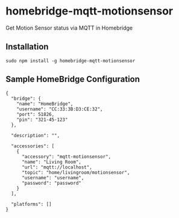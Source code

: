 # homebridge-mqtt-motionsensor

Get Motion Sensor status via MQTT in Homebridge

Installation
--------------------
    sudo npm install -g homebridge-mqtt-motionsensor


Sample HomeBridge Configuration
--------------------
    {
      "bridge": {
        "name": "HomeBridge",
        "username": "CC:33:3B:D3:CE:32",
        "port": 51826,
        "pin": "321-45-123"
      },

      "description": "",

      "accessories": [
        {
          "accessory": "mqtt-motionsensor",
          "name": "Living Room",
          "url": "mqtt://localhost",
          "topic": "home/livingroom/motionsensor",
          "username": "username",
          "password": "password"
        }
      ],

      "platforms": []
    }
